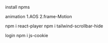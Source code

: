 

install npms 


animation
    1.AOS
    2.frame-Motion


npm i react-player
npm i tailwind-scrollbar-hide


login 
npm i js-cookie